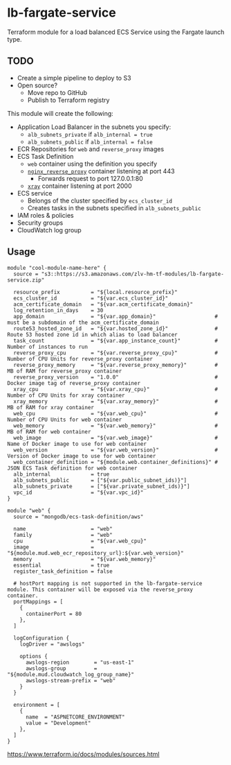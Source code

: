 # lb-fargate-service

Terraform module for a load balanced ECS Service using the Fargate launch type.

## TODO

- Create a simple pipeline to deploy to S3
- Open source?
  - Move repo to GitHub
  - Publish to Terraform registry

This module will create the following:

- Application Load Balancer in the subnets you specify:
  - `alb_subnets_private` if `alb_internal = true`
  - `alb_subnets_public` if `alb_internal = false`
- ECR Repositories for `web` and `reverse_proxy` images
- ECS Task Definition
  - `web` container using the definition you specify
  - [`nginx_reverse_proxy`](https://github.com/aoggz/nginx-reverse-proxy) container listening at port 443
    - Forwards request to port 127.0.0.1:80
  - [`xray`](https://hub.docker.com/r/amazon/aws-xray-daemon) container listening at port 2000
- ECS service
  - Belongs of the cluster specified by `ecs_cluster_id`
  - Creates tasks in the subnets specified in `alb_subnets_public`
- IAM roles & policies
- Security groups
- CloudWatch log group

## Usage

```hcl
module "cool-module-name-here" {
  source = "s3::https://s3.amazonaws.com/zlv-hm-tf-modules/lb-fargate-service.zip"

  resource_prefix          = "${local.resource_prefix}"
  ecs_cluster_id           = "${var.ecs_cluster_id}"
  acm_certificate_domain   = "${var.acm_certificate_domain}"
  log_retention_in_days    = 30
  app_domain               = "${var.app_domain}"                   # must be a subdomain of the acm_certificate_domain
  route53_hosted_zone_id   = "${var.hosted_zone_id}"               # Route 53 hosted zone id in which alias to load balancer
  task_count               = "${var.app_instance_count}"           # Number of instances to run
  reverse_proxy_cpu        = "${var.reverse_proxy_cpu}"            # Number of CPU Units for reverse_proxy container
  reverse_proxy_memory     = "${var.reverse_proxy_memory}"         # MB of RAM for reverse_proxy container
  reverse_proxy_version    = "1.0.0"                               # Docker image tag of reverse_proxy container
  xray_cpu                 = "${var.xray_cpu}"                     # Number of CPU Units for xray container
  xray_memory              = "${var.xray_memory}"                  # MB of RAM for xray container
  web_cpu                  = "${var.web_cpu}"                      # Number of CPU Units for web container
  web_memory               = "${var.web_memory}"                   # MB of RAM for web container
  web_image                = "${var.web_image}"                    # Name of Docker image to use for web container
  web_version              = "${var.web_version}"                  # Version of Docker image to use for web container
  web_container_definition = "${module.web.container_definitions}" # JSON ECS Task definition for web container
  alb_internal             = true
  alb_subnets_public       = ["${var.public_subnet_ids)}"]
  alb_subnets_private      = ["${var.private_subnet_ids)}"]
  vpc_id                   = "${var.vpc_id}"
}

module "web" {
  source = "mongodb/ecs-task-definition/aws"

  name                     = "web"
  family                   = "web"
  cpu                      = "${var.web_cpu}"
  image                    = "${module.mud.web_ecr_repository_url}:${var.web_version}"
  memory                   = "${var.web_memory}"
  essential                = true
  register_task_definition = false

  # hostPort mapping is not supported in the lb-fargate-service module. This container will be exposed via the reverse_proxy container.
  portMappings = [
    {
      containerPort = 80
    },
  ]

  logConfiguration {
    logDriver = "awslogs"

    options {
      awslogs-region        = "us-east-1"
      awslogs-group         = "${module.mud.cloudwatch_log_group_name}"
      awslogs-stream-prefix = "web"
    }
  }

  environment = [
    {
      name  = "ASPNETCORE_ENVIRONMENT"
      value = "Development"
    },
  ]
}
```

https://www.terraform.io/docs/modules/sources.html
